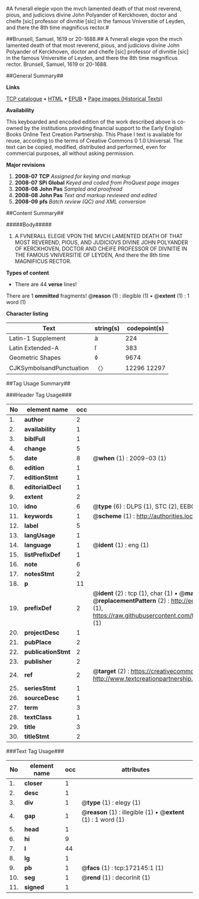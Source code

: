 #A fvnerall elegie vpon the mvch lamented death of that most reverend, pious, and judiciovs divine John Polyander of Kerckhoven, doctor and cheife [sic] professor of divnitie [sic] in the famous Vniversitie of Leyden, and there the 8th time magnificus rector.#

##Brunsell, Samuel, 1619 or 20-1688.##
A fvnerall elegie vpon the mvch lamented death of that most reverend, pious, and judiciovs divine John Polyander of Kerckhoven, doctor and cheife [sic] professor of divnitie [sic] in the famous Vniversitie of Leyden, and there the 8th time magnificus rector.
Brunsell, Samuel, 1619 or 20-1688.

##General Summary##

**Links**

[TCP catalogue](http://www.ota.ox.ac.uk/tcp/)  • 
[HTML](http://tei.it.ox.ac.uk/tcp/Texts-HTML/free/A77/A77717.html)  • 
[EPUB](http://tei.it.ox.ac.uk/tcp/Texts-EPUB/free/A77/A77717.epub) • 
[Page images (Historical Texts)](https://data.historicaltexts.jisc.ac.uk/view?pubId=eebo-45578191e&pageId=eebo-45578191e-172145-1)

**Availability**

This keyboarded and encoded edition of the
	       work described above is co-owned by the institutions
	       providing financial support to the Early English Books
	       Online Text Creation Partnership. This Phase I text is
	       available for reuse, according to the terms of Creative
	       Commons 0 1.0 Universal. The text can be copied,
	       modified, distributed and performed, even for
	       commercial purposes, all without asking permission.

**Major revisions**

1. __2008-07__ __TCP__ *Assigned for keying and markup*
1. __2008-07__ __SPi Global__ *Keyed and coded from ProQuest page images*
1. __2008-08__ __John Pas__ *Sampled and proofread*
1. __2008-08__ __John Pas__ *Text and markup reviewed and edited*
1. __2008-09__ __pfs__ *Batch review (QC) and XML conversion*

##Content Summary##

#####Body#####

1. A FVNERALL ELEGIE VPON THE MVCH LAMENTED DEATH OF THAT MOST REVEREND, PIOUS, AND JUDICIOVS DIVINE JOHN POLYANDER OF KERCKHOVEN, DOCTOR AND CHEIFE PROFESSOR OF DIVNITIE IN THE FAMOUS VNIVERSITIE OF LEYDEN, And there the 8th time MAGNIFICUS RECTOR.

**Types of content**

  * There are 44 **verse** lines!

There are 1 **ommitted** fragments! 
 @__reason__ (1) : illegible (1)  •  @__extent__ (1) : 1 word (1)

**Character listing**


|Text|string(s)|codepoint(s)|
|---|---|---|
|Latin-1 Supplement|à|224|
|Latin Extended-A|ſ|383|
|Geometric Shapes|◊|9674|
|CJKSymbolsandPunctuation|〈〉|12296 12297|

##Tag Usage Summary##

###Header Tag Usage###

|No|element name|occ|attributes|
|---|---|---|---|
|1.|__author__|2||
|2.|__availability__|1||
|3.|__biblFull__|1||
|4.|__change__|5||
|5.|__date__|8| @__when__ (1) : 2009-03 (1)|
|6.|__edition__|1||
|7.|__editionStmt__|1||
|8.|__editorialDecl__|1||
|9.|__extent__|2||
|10.|__idno__|6| @__type__ (6) : DLPS (1), STC (2), EEBO-CITATION (1), OCLC (1), VID (1)|
|11.|__keywords__|1| @__scheme__ (1) : http://authorities.loc.gov/ (1)|
|12.|__label__|5||
|13.|__langUsage__|1||
|14.|__language__|1| @__ident__ (1) : eng (1)|
|15.|__listPrefixDef__|1||
|16.|__note__|6||
|17.|__notesStmt__|2||
|18.|__p__|11||
|19.|__prefixDef__|2| @__ident__ (2) : tcp (1), char (1)  •  @__matchPattern__ (2) : ([0-9\-]+):([0-9IVX]+) (1), (.+) (1)  •  @__replacementPattern__ (2) : http://eebo.chadwyck.com/downloadtiff?vid=$1&page=$2 (1), https://raw.githubusercontent.com/textcreationpartnership/Texts/master/tcpchars.xml#$1 (1)|
|20.|__projectDesc__|1||
|21.|__pubPlace__|2||
|22.|__publicationStmt__|2||
|23.|__publisher__|2||
|24.|__ref__|2| @__target__ (2) : https://creativecommons.org/publicdomain/zero/1.0/ (1), http://www.textcreationpartnership.org/docs/. (1)|
|25.|__seriesStmt__|1||
|26.|__sourceDesc__|1||
|27.|__term__|3||
|28.|__textClass__|1||
|29.|__title__|3||
|30.|__titleStmt__|2||


###Text Tag Usage###

|No|element name|occ|attributes|
|---|---|---|---|
|1.|__closer__|1||
|2.|__desc__|1||
|3.|__div__|1| @__type__ (1) : elegy (1)|
|4.|__gap__|1| @__reason__ (1) : illegible (1)  •  @__extent__ (1) : 1 word (1)|
|5.|__head__|1||
|6.|__hi__|9||
|7.|__l__|44||
|8.|__lg__|1||
|9.|__pb__|1| @__facs__ (1) : tcp:172145:1 (1)|
|10.|__seg__|1| @__rend__ (1) : decorInit (1)|
|11.|__signed__|1||
